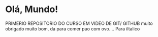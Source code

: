 # Olá, Mundo!
PRIMERIO REPOSITORIO DO CURSO EM VIDEO DE GIT/ GITHUB
muito obrigado
muito bom, da para comer pao com ovo....
Para iltalico